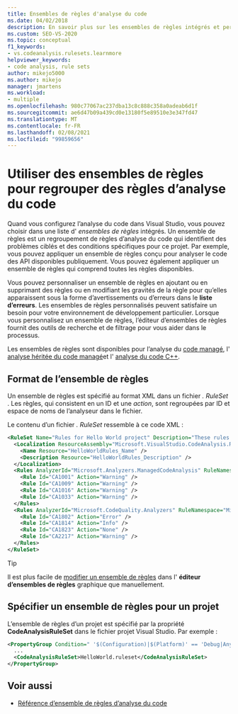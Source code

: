 ```yaml
---
title: Ensembles de règles d'analyse du code
ms.date: 04/02/2018
description: En savoir plus sur les ensembles de règles intégrés et personnalisés dans Visual Studio Code Analysis. Consultez Comment spécifier des ensembles de règles dans des fichiers et comment configurer des ensembles de règles dans les projets.
ms.custom: SEO-VS-2020
ms.topic: conceptual
f1_keywords:
- vs.codeanalysis.rulesets.learnmore
helpviewer_keywords:
- code analysis, rule sets
author: mikejo5000
ms.author: mikejo
manager: jmartens
ms.workload:
- multiple
ms.openlocfilehash: 980c77067ac237dba13c8c888c358a0adeab6d1f
ms.sourcegitcommit: ae6d47b09a439cd0e13180f5e89510e3e347fd47
ms.translationtype: MT
ms.contentlocale: fr-FR
ms.lasthandoff: 02/08/2021
ms.locfileid: "99859656"
---
```

# <a name="use-rule-sets-to-group-code-analysis-rules"></a>Utiliser des ensembles de règles pour regrouper des règles d’analyse du code

Quand vous configurez l’analyse du code dans Visual Studio, vous pouvez choisir dans une liste d' *ensembles de règles* intégrés. Un ensemble de règles est un regroupement de règles d’analyse du code qui identifient des problèmes ciblés et des conditions spécifiques pour ce projet. Par exemple, vous pouvez appliquer un ensemble de règles conçu pour analyser le code des API disponibles publiquement. Vous pouvez également appliquer un ensemble de règles qui comprend toutes les règles disponibles.

Vous pouvez personnaliser un ensemble de règles en ajoutant ou en supprimant des règles ou en modifiant les gravités de la règle pour qu’elles apparaissent sous la forme d’avertissements ou d’erreurs dans le **liste d’erreurs**. Les ensembles de règles personnalisés peuvent satisfaire un besoin pour votre environnement de développement particulier. Lorsque vous personnalisez un ensemble de règles, l’éditeur d’ensembles de règles fournit des outils de recherche et de filtrage pour vous aider dans le processus.

Les ensembles de règles sont disponibles pour l’analyse du [code managé](/dotnet/fundamentals/code-analysis/code-quality-rule-options), l' [analyse héritée du code managé](how-to-configure-code-analysis-for-a-managed-code-project.md)et l' [analyse du code C++](/cpp/code-quality/using-rule-sets-to-specify-the-cpp-rules-to-run).

## <a name="rule-set-format"></a>Format de l’ensemble de règles

Un ensemble de règles est spécifié au format XML dans un fichier *. RuleSet* . Les règles, qui consistent en un ID et une *action*, sont regroupées par ID et espace de noms de l’analyseur dans le fichier.

Le contenu d’un fichier *. RuleSet* ressemble à ce code XML :

```xml
<RuleSet Name="Rules for Hello World project" Description="These rules focus on critical issues for the Hello World app." ToolsVersion="10.0">
  <Localization ResourceAssembly="Microsoft.VisualStudio.CodeAnalysis.RuleSets.Strings.dll" ResourceBaseName="Microsoft.VisualStudio.CodeAnalysis.RuleSets.Strings.Localized">
    <Name Resource="HelloWorldRules_Name" />
    <Description Resource="HelloWorldRules_Description" />
  </Localization>
  <Rules AnalyzerId="Microsoft.Analyzers.ManagedCodeAnalysis" RuleNamespace="Microsoft.Rules.Managed">
    <Rule Id="CA1001" Action="Warning" />
    <Rule Id="CA1009" Action="Warning" />
    <Rule Id="CA1016" Action="Warning" />
    <Rule Id="CA1033" Action="Warning" />
  </Rules>
  <Rules AnalyzerId="Microsoft.CodeQuality.Analyzers" RuleNamespace="Microsoft.CodeQuality.Analyzers">
    <Rule Id="CA1802" Action="Error" />
    <Rule Id="CA1814" Action="Info" />
    <Rule Id="CA1823" Action="None" />
    <Rule Id="CA2217" Action="Warning" />
  </Rules>
</RuleSet>
```

> [!TIP]
> Il est plus facile de [modifier un ensemble de règles](../code-quality/working-in-the-code-analysis-rule-set-editor.md) dans l' **éditeur d’ensembles de règles** graphique que manuellement.

## <a name="specify-a-rule-set-for-a-project"></a>Spécifier un ensemble de règles pour un projet

L’ensemble de règles d’un projet est spécifié par la propriété **CodeAnalysisRuleSet** dans le fichier projet Visual Studio. Par exemple :

```xml
<PropertyGroup Condition=" '$(Configuration)|$(Platform)' == 'Debug|AnyCPU' ">
  ...
  <CodeAnalysisRuleSet>HelloWorld.ruleset</CodeAnalysisRuleSet>
</PropertyGroup>
```

## <a name="see-also"></a>Voir aussi

- [Référence d’ensemble de règles d’analyse du code](../code-quality/rule-set-reference.md)